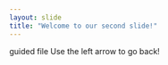 ```yaml
---
layout: slide
title: "Welcome to our second slide!"
---
```

guided file
Use the left arrow to go back!
